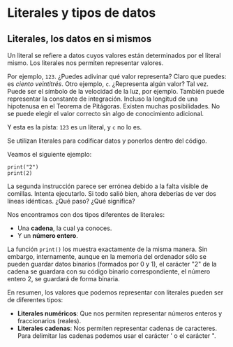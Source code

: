 # Literales y tipos de datos

## Literales, los datos en si mismos

Un literal se refiere a datos cuyos valores están determinados por el literal mismo. Los literales nos permiten representar valores.

Por ejemplo, `123`. ¿Puedes adivinar qué valor representa? Claro que puedes: es *ciento veintitrés*.
Otro ejemplo, `c`. ¿Representa algún valor? Tal vez. Puede ser el símbolo de la velocidad de la luz, por ejemplo. También puede representar la constante de integración. Incluso la longitud de una hipotenusa en el Teorema de Pitágoras. Existen muchas posibilidades. No se puede elegir el valor correcto sin algo de conocimiento adicional.

Y esta es la pista: `123` es un literal, y `c` no lo es.

Se utilizan literales para codificar datos y ponerlos dentro del código. 

Veamos el siguiente ejemplo:

```
print("2")
print(2)
```

La segunda instrucción parece ser errónea debido a la falta visible de comillas. Intenta ejecutarlo. Si todo salió bien, ahora deberías de ver dos líneas idénticas. ¿Qué paso? ¿Qué significa?

Nos encontramos con dos tipos diferentes de literales:

* Una **cadena**, la cual ya conoces.
* Y un **número entero**.

La función `print()` los muestra exactamente de la misma manera. Sin embargo, internamente, aunque en la memoria del ordenador sólo se pueden guardar datos binarios (formados por 0 y 1), el carácter "2" de la cadena se guardara con su código binario correspondiente, el número entero 2, se guardará de forma binaria.

En resumen, los valores que podemos representar con literales pueden ser de diferentes tipos:

* **Literales numéricos**: Que nos permiten representar números enteros y fraccionarios (reales).
* **Literales cadenas**: Nos permiten representar cadenas de caracteres. Para delimitar las cadenas podemos usar el carácter ' o el carácter ". 